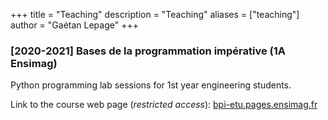 +++
title = "Teaching"
description = "Teaching"
aliases = ["teaching"]
author = "Gaétan Lepage"
+++


### [2020-2021] **Bases de la programmation impérative** (1A Ensimag)

Python programming lab sessions for 1st year engineering students.

Link to the course web page (*restricted access*): [bpi-etu.pages.ensimag.fr](https://bpi-etu.pages.ensimag.fr)
